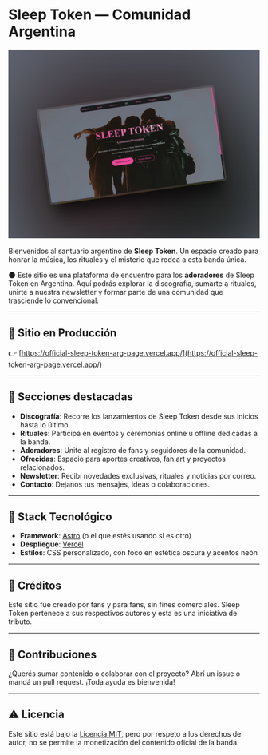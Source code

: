 # Sleep Token — Comunidad Argentina

![Vista previa del sitio](./593_1x_shots_so.png)

Bienvenidos al santuario argentino de **Sleep Token**.
Un espacio creado para honrar la música, los rituales y el misterio que rodea a esta banda única.

🌑 Este sitio es una plataforma de encuentro para los **adoradores** de Sleep Token en Argentina. Aquí podrás explorar la discografía, sumarte a rituales, unirte a nuestra newsletter y formar parte de una comunidad que trasciende lo convencional.

---

## 🚀 Sitio en Producción

👉 [https://official-sleep-token-arg-page.vercel.app/](https://official-sleep-token-arg-page.vercel.app/)

---

## 📌 Secciones destacadas

- **Discografía**: Recorre los lanzamientos de Sleep Token desde sus inicios hasta lo último.
- **Rituales**: Participá en eventos y ceremonias online u offline dedicadas a la banda.
- **Adoradores**: Unite al registro de fans y seguidores de la comunidad.
- **Ofrecidas**: Espacio para aportes creativos, fan art y proyectos relacionados.
- **Newsletter**: Recibí novedades exclusivas, rituales y noticias por correo.
- **Contacto**: Dejanos tus mensajes, ideas o colaboraciones.

---

## 🧪 Stack Tecnológico

- **Framework**: [Astro](https://astro.build/) (o el que estés usando si es otro)
- **Despliegue**: [Vercel](https://vercel.com/)
- **Estilos**: CSS personalizado, con foco en estética oscura y acentos neón

---

## 🖤 Créditos

Este sitio fue creado por fans y para fans, sin fines comerciales.
Sleep Token pertenece a sus respectivos autores y esta es una iniciativa de tributo.

---

## 🤝 Contribuciones

¿Querés sumar contenido o colaborar con el proyecto?
Abrí un issue o mandá un pull request. ¡Toda ayuda es bienvenida!

---

## ⚠️ Licencia

Este sitio está bajo la [Licencia MIT](./LICENSE), pero por respeto a los derechos de autor, no se permite la monetización del contenido oficial de la banda.

